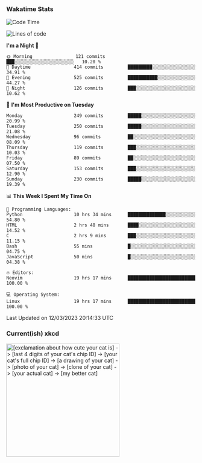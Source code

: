 ### Wakatime Stats
<!--START_SECTION:waka-->
![Code Time](http://img.shields.io/badge/Code%20Time-1%2C501%20hrs%207%20mins-blue)

![Lines of code](https://img.shields.io/badge/From%20Hello%20World%20I%27ve%20Written-991.8%20thousand%20lines%20of%20code-blue)

**I'm a Night 🦉** 

```text
🌞 Morning                121 commits         ███░░░░░░░░░░░░░░░░░░░░░░   10.20 % 
🌆 Daytime                414 commits         █████████░░░░░░░░░░░░░░░░   34.91 % 
🌃 Evening                525 commits         ███████████░░░░░░░░░░░░░░   44.27 % 
🌙 Night                  126 commits         ███░░░░░░░░░░░░░░░░░░░░░░   10.62 % 
```
📅 **I'm Most Productive on Tuesday** 

```text
Monday                   249 commits         █████░░░░░░░░░░░░░░░░░░░░   20.99 % 
Tuesday                  250 commits         █████░░░░░░░░░░░░░░░░░░░░   21.08 % 
Wednesday                96 commits          ██░░░░░░░░░░░░░░░░░░░░░░░   08.09 % 
Thursday                 119 commits         ███░░░░░░░░░░░░░░░░░░░░░░   10.03 % 
Friday                   89 commits          ██░░░░░░░░░░░░░░░░░░░░░░░   07.50 % 
Saturday                 153 commits         ███░░░░░░░░░░░░░░░░░░░░░░   12.90 % 
Sunday                   230 commits         █████░░░░░░░░░░░░░░░░░░░░   19.39 % 
```


📊 **This Week I Spent My Time On** 

```text
💬 Programming Languages: 
Python                   10 hrs 34 mins      ██████████████░░░░░░░░░░░   54.80 % 
HTML                     2 hrs 48 mins       ████░░░░░░░░░░░░░░░░░░░░░   14.52 % 
C                        2 hrs 9 mins        ███░░░░░░░░░░░░░░░░░░░░░░   11.15 % 
Bash                     55 mins             █░░░░░░░░░░░░░░░░░░░░░░░░   04.75 % 
JavaScript               50 mins             █░░░░░░░░░░░░░░░░░░░░░░░░   04.38 % 

🔥 Editors: 
Neovim                   19 hrs 17 mins      █████████████████████████   100.00 % 

💻 Operating System: 
Linux                    19 hrs 17 mins      █████████████████████████   100.00 % 
```


 Last Updated on 12/03/2023 20:14:33 UTC
<!--END_SECTION:waka-->

### Current(ish) xkcd
<a id="xkcd-a" title="[exclamation about how cute your cat is] -> [last 4 digits of your cat's chip ID] -> [your cat's full chip ID] -> [a drawing of your cat] -> [photo of your cat] -> [clone of your cat] -> [your actual cat] -> [my better cat]" href="https://www.xkcd.com" target="_blank">
        <img align="center" id="xkcd-img" src="https://imgs.xkcd.com/comics/data_quality.png" alt="[exclamation about how cute your cat is] -> [last 4 digits of your cat's chip ID] -> [your cat's full chip ID] -> [a drawing of your cat] -> [photo of your cat] -> [clone of your cat] -> [your actual cat] -> [my better cat]" height=300 />
</a>
